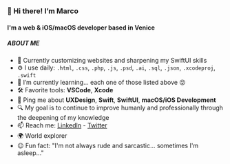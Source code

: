 ### 👋 Hi there! I’m Marco
#### I'm a web & iOS/macOS developer based in Venice

##### ABOUT ME
- 🏢 Currently customizing websites and sharpening my SwiftUI skills
- ⚙️ I use daily: `.html`, `.css`, `.php`, `.js`, `.psd`, `.ai`, `.sql`, `.json`, `.xcodeproj`, `.swift`
- 🌱 I’m currently learning... each one of those listed above 😜
- 🛠 Favorite tools: **VSCode**, **Xcode**
- 💬 Ping me about **UXDesign**, **Swift**, **SwiftUI**, **macOS/iOS Development**
- 🔍 My goal is to continue to improve humanly and professionally through the deepening of my knowledge
- 📫 Reach me: [LinkedIn](https://www.linkedin.com/in/carraromarco/) -  [Twitter](https://twitter.com/carra89)
- 🌍 World explorer
- 😉 Fun fact: "I'm not always rude and sarcastic... sometimes I'm asleep..."

<!---
mrc-dev-git/mrc-dev-git is a ✨ special ✨ repository because its `README.md` (this file) appears on your GitHub profile.
You can click the Preview link to take a look at your changes.
--->
